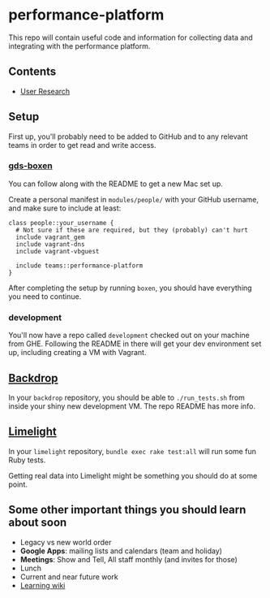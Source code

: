 performance-platform
====================

This repo will contain useful code and information for collecting data and integrating with
the performance platform.

## Contents
- [User Research](https://github.com/alphagov/performance-platform/wiki/User-Research)

## Setup

First up, you'll probably need to be added to GitHub and to any relevant
teams in order to get read and write access.

### [gds-boxen](https://github.com/alphagov/gds-boxen)

You can follow along with the README to get a new Mac set up.

Create a personal manifest in `modules/people/` with your GitHub username, and
make sure to include at least:

    class people::your_username {
      # Not sure if these are required, but they (probably) can't hurt
      include vagrant_gem
      include vagrant-dns
      include vagrant-vbguest

      include teams::performance-platform
    }

After completing the setup by running `boxen`, you should have everything you
need to continue.

### development

You'll now have a repo called `development` checked out on your machine from
GHE. Following the README in there will get your dev environment set up,
including creating a VM with Vagrant.

## [Backdrop](https://github.com/alphagov/backdrop)

In your `backdrop` repository, you should be able to `./run_tests.sh` from inside
your shiny new development VM. The repo README has more info.

## [Limelight](https://github.com/alphagov/limelight)

In your `limelight` repository, `bundle exec rake test:all` will run some fun
Ruby tests.

Getting real data into Limelight might be something you should do at some
point.

## Some other important things you should learn about soon

- Legacy vs new world order
- __Google Apps__: mailing lists and calendars (team and holiday)
- __Meetings__: Show and Tell, All staff monthly (and invites for those)
- Lunch
- Current and near future work
- [Learning wiki](https://github.com/alphagov/wiki/wiki)
